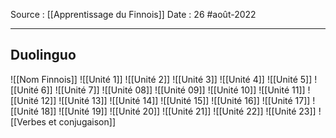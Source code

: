 Source : [[Apprentissage du Finnois]]
Date : 26 #août-2022
***
## Duolinguo
![[Nom Finnois]]
![[Unité 1]]
![[Unité 2]]
![[Unité 3]]
![[Unité 4]]
![[Unité 5]]
![[Unité 6]]
![[Unité 7]]
![[Unité 08]]
![[Unité 09]]
![[Unité 10]]
![[Unité 11]]
![[Unité 12]]
![[Unité 13]]
![[Unité 14]]
![[Unité 15]]
![[Unité 16]]
![[Unité 17]]
![[Unité 18]]
![[Unité 19]]
![[Unité 20]]
![[Unité 21]]
![[Unité 22]]
![[Unité 23]]
![[Verbes et conjugaison]]